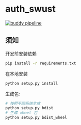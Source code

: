 # auth_swust

[![buddy pipeline](https://app.buddy.works/lengthmin/auth-swust/pipelines/pipeline/200365/badge.svg?token=b95b1aaea6d2d999f474a4b079f0ff2387e8767cc05e207fdf9039d3fab80695 "buddy pipeline")](https://app.buddy.works/lengthmin/auth-swust/pipelines/pipeline/200365)

## 须知
开发前安装依赖
```bash
pip install -r requirements.txt
```

在本地安装
```bash
python setup.py install 
```

生成包:
```bash
# 按照不同系统生成
python setup.py bdist
# 生成 wheel 包
python setup.py bdist_wheel
```